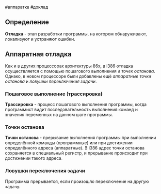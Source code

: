 #аппаратка #доклад 
## Определение
**Отладка** - этап разработки программы, на котором обнаруживают, локализуют и устраняют ошибки.
## Аппаратная отладка
Как и в других процессорах архитектуры 86x, в i386 отладка осуществляется с помощью пошагового выполнения и _точек останова_. Однако, в новом процессоре были добавлены ещё _аппаратные точки останова_ и _ловушки переключения задачи_.
### Пошаговое выполнение (трассировка)
**Трассировка** - процесс пошагового выполнения программы, когда программист видит последовательность выполнения команд и значения переменных на данном шаге программы.
### Точки останова
**Точки останова** - прерывание выполнения программы при выполнении определённой команды (программные) или при достижении определённого адреса (аппаратные). В i386 адрес точки останова сохраняется в специальный регистр, и прерывание происходит при достижении такого адреса.
### Ловушки переключения задачи
Программа прерывается, если произошло переключение на другую задачу.